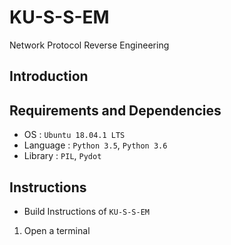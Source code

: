 # KU-S-S-EM
Network Protocol Reverse Engineering

## Introduction

## Requirements and Dependencies
* OS : `Ubuntu 18.04.1 LTS`
* Language : `Python 3.5`, `Python 3.6`
* Library : `PIL`, `Pydot`

## Instructions
* Build Instructions of `KU-S-S-EM`
1. Open a terminal
